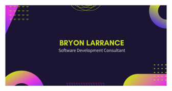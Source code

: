 <a href="https://www.linkedin.com/in/beelarr/">
  <img
    alt="Providing strategic software consulting. Let's build together."
    src="https://raw.githubusercontent.com/beelarr/beelarr/main/image.png"
  />
</a>




